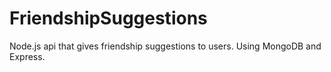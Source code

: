 # FriendshipSuggestions
Node.js api that gives friendship suggestions to users. Using MongoDB and Express.
